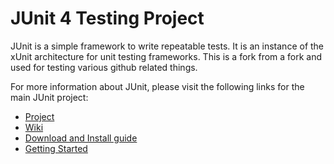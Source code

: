# JUnit 4 Testing Project
JUnit is a simple framework to write repeatable tests. It is an instance of the xUnit architecture for unit testing frameworks.
This is a fork from a fork and used for testing various github related things.

For more information about JUnit, please visit the following links for the main JUnit project:
* [Project](https://github.com/junit-team/junit)
* [Wiki](https://github.com/junit-team/junit/wiki)
* [Download and Install guide](https://github.com/junit-team/junit/wiki/Download-and-Install)
* [Getting Started](https://github.com/junit-team/junit/wiki/Getting-started)

